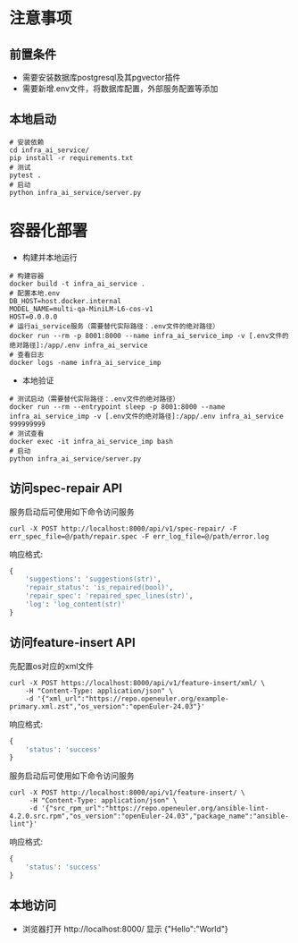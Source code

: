 # 注意事项

## 前置条件
- 需要安装数据库postgresql及其pgvector插件
- 需要新增.env文件，将数据库配置，外部服务配置等添加

## 本地启动
```shell
# 安装依赖
cd infra_ai_service/
pip install -r requirements.txt
# 测试
pytest .
# 启动
python infra_ai_service/server.py
```

# 容器化部署
- 构建并本地运行
```shell
# 构建容器
docker build -t infra_ai_service .
# 配置本地.env
DB_HOST=host.docker.internal
MODEL_NAME=multi-qa-MiniLM-L6-cos-v1
HOST=0.0.0.0
# 运行ai_service服务（需要替代实际路径：.env文件的绝对路径）
docker run --rm -p 8001:8000 --name infra_ai_service_imp -v [.env文件的绝对路径]:/app/.env infra_ai_service
# 查看日志
docker logs -name infra_ai_service_imp
```
- 本地验证
```shell
# 测试启动（需要替代实际路径：.env文件的绝对路径）
docker run --rm --entrypoint sleep -p 8001:8000 --name infra_ai_service_imp -v [.env文件的绝对路径]:/app/.env infra_ai_service 999999999
# 测试查看
docker exec -it infra_ai_service_imp bash
# 启动
python infra_ai_service/server.py
```

## 访问spec-repair API

服务启动后可使用如下命令访问服务
```shell
curl -X POST http://localhost:8000/api/v1/spec-repair/ -F err_spec_file=@/path/repair.spec -F err_log_file=@/path/error.log
```
响应格式:
```python
{  
    'suggestions': 'suggestions(str)',  
    'repair_status': 'is_repaired(bool)',  
    'repair_spec': 'repaired_spec_lines(str)',  
    'log': 'log_content(str)'  
}
```

## 访问feature-insert API

先配置os对应的xml文件
```shell
curl -X POST https://localhost:8000/api/v1/feature-insert/xml/ \
	-H "Content-Type: application/json" \
	-d '{"xml_url":"https://repo.openeuler.org/example-primary.xml.zst","os_version":"openEuler-24.03"}'
```
响应格式:
```python
{  
    'status': 'success'
}
```

服务启动后可使用如下命令访问服务
```shell
curl -X POST http://localhost:8000/api/v1/feature-insert/ \
     -H "Content-Type: application/json" \
     -d '{"src_rpm_url":"https://repo.openeuler.org/ansible-lint-4.2.0.src.rpm","os_version":"openEuler-24.03","package_name":"ansible-lint"}'
```
响应格式:
```python
{  
    'status': 'success'
}
```

## 本地访问
- 浏览器打开 http://localhost:8000/ 显示 {"Hello":"World"}

